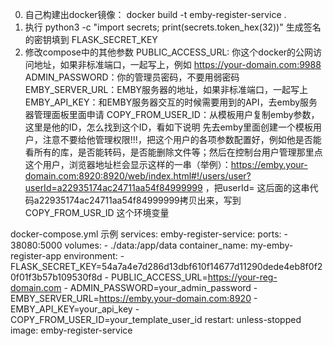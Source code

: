 0. 自己构建出docker镜像： docker build -t emby-register-service .
1. 执行 python3 -c "import secrets; print(secrets.token_hex(32))" 生成签名的密钥填到 FLASK_SECRET_KEY
2. 修改compose中的其他参数
PUBLIC_ACCESS_URL: 你这个docker的公网访问地址，如果非标准端口，一起写上，例如 https://your-domain.com:9988
ADMIN_PASSWORD：你的管理员密码，不要用弱密码
EMBY_SERVER_URL：EMBY服务器的地址，如果非标准端口，一起写上
EMBY_API_KEY：和EMBY服务器交互的时候需要用到的API，去emby服务器管理面板里面申请
COPY_FROM_USER_ID：从模板用户复制emby参数，这里是他的ID，怎么找到这个ID，看如下说明
先去emby里面创建一个模板用户，注意不要给他管理权限!!!，把这个用户的各项参数配置好，例如他是否能看所有的库，是否能转码，是否能删除文件等；然后在控制台用户管理那里点这个用户，浏览器地址栏会显示这样的一串（举例）：https://emby.your-domain.com:8920:8920/web/index.html#!/users/user?userId=a22935174ac24711aa54f84999999⁠ ，把userId= 这后面的这串代码a22935174ac24711aa54f84999999拷贝出来，写到 COPY_FROM_USR_ID 这个环境变量

docker-compose.yml 示例
services:
    emby-register-service:
        ports:
            - 38080:5000
        volumes:
            - ./data:/app/data
        container_name: my-emby-register-app
        environment:
            - FLASK_SECRET_KEY=54a7a4e7d286d13dbf610f14677d11290dede4eb8f0f20f01f3b57b109530f8d
            - PUBLIC_ACCESS_URL=https://your-reg-domain.com
            - ADMIN_PASSWORD=your_admin_password
            - EMBY_SERVER_URL=https://emby.your-domain.com:8920
            - EMBY_API_KEY=your_api_key
            - COPY_FROM_USER_ID=your_template_user_id
        restart: unless-stopped
        image: emby-register-service